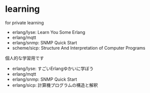 # learning
for private learning

* erlang/lyse: Learn You Some Erlang
* erlang/mqtt
* erlang/snmp: SNMP Quick Start
* scheme/sicp: Structure And Interpretation of Computer Programs

個人的な学習用です

* erlang/lyse: すごいErlangゆかいに学ぼう
* erlang/mqtt
* erlang/snmp: SNMP Quick Start
* erlang/sicp: 計算機プログラムの構造と解釈
